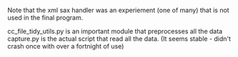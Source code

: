 Note that the xml sax handler was an experiement (one of many) that is
not used in the final program.

cc_file_tidy_utils.py is an important module that preprocesses all the data
capture.py is the actual script that read all the data. (It seems stable - didn't crash once with over a fortnight of use)
